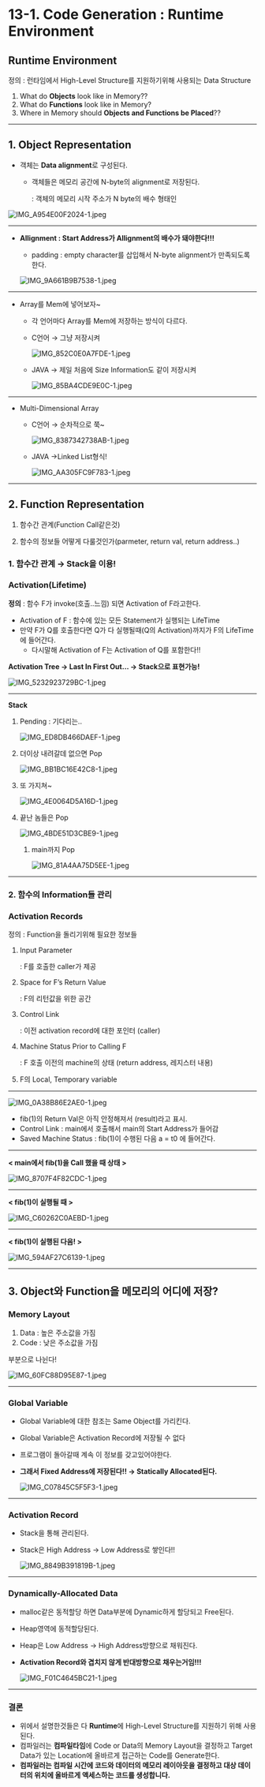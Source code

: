 # 13-1. Code Generation : Runtime Environment

## Runtime Environment

정의 : 런타임에서 High-Level Structure를 지원하기위해 사용되는 Data Structure

1. What do **Objects** look like in Memory??
2. What do **Functions** look like in Memory?
3. Where in Memory should **Objects and Functions be Placed**??

---

## 1. Object Representation

- 객체는 **Data alignment**로 구성된다.
    - 객체들은 메모리 공간에 N-byte의 alignment로 저장된다.
        
        : 객체의 메모리 시작 주소가 N byte의 배수 형태인
        

![IMG_A954E00F2024-1.jpeg](13-1%20Code%20Generation%20Runtime%20Environment%2029cb5736d82b4f90b5b70dbedeeb01ad/IMG_A954E00F2024-1.jpeg)

---

- **Allignment : Start Address가 Allignment의 배수가 돼야한다!!!**
    - padding : empty character를 삽입해서 N-byte alignment가 만족되도록 한다.
    
    ![IMG_9A661B9B7538-1.jpeg](13-1%20Code%20Generation%20Runtime%20Environment%2029cb5736d82b4f90b5b70dbedeeb01ad/IMG_9A661B9B7538-1.jpeg)
    

---

- Array를 Mem에 넣어보자~
    - 각 언어마다 Array를 Mem에 저장하는 방식이 다르다.
    - C언어 → 그냥 저장시켜
        
        ![IMG_852C0E0A7FDE-1.jpeg](13-1%20Code%20Generation%20Runtime%20Environment%2029cb5736d82b4f90b5b70dbedeeb01ad/IMG_852C0E0A7FDE-1.jpeg)
        
    - JAVA → 제일 처음에 Size Information도 같이 저장시켜
        
        ![IMG_85BA4CDE9E0C-1.jpeg](13-1%20Code%20Generation%20Runtime%20Environment%2029cb5736d82b4f90b5b70dbedeeb01ad/IMG_85BA4CDE9E0C-1.jpeg)
        

---

- Multi-Dimensional Array
    - C언어 → 순차적으로 쭉~
        
        ![IMG_8387342738AB-1.jpeg](13-1%20Code%20Generation%20Runtime%20Environment%2029cb5736d82b4f90b5b70dbedeeb01ad/IMG_8387342738AB-1.jpeg)
        
    - JAVA →Linked List형식!
        
        ![IMG_AA305FC9F783-1.jpeg](13-1%20Code%20Generation%20Runtime%20Environment%2029cb5736d82b4f90b5b70dbedeeb01ad/IMG_AA305FC9F783-1.jpeg)
        

---

## 2. Function Representation

1. 함수간 관계(Function Call같은것)

2. 함수의 정보들 어떻게 다룰것인가(parmeter, return val, return address..)

### 1. 함수간 관계 → Stack을 이용!

### Activation(Lifetime)

**정의** : 함수 F가 invoke(호출..느낌) 되면 Activation of F라고한다.

- Activation of F : 함수에 있는 모든 Statement가 실행되는 LifeTime
- 만약 F가 Q를 호출한다면 Q가 다 실행될때(Q의 Activation)까지가 F의 LifeTime에 들어간다.
    - 다시말해 Activation of F는 Activation of Q를 포함한다!!

**Activation Tree → Last In First Out… → Stack으로 표현가능!**

![IMG_5232923729BC-1.jpeg](13-1%20Code%20Generation%20Runtime%20Environment%2029cb5736d82b4f90b5b70dbedeeb01ad/IMG_5232923729BC-1.jpeg)

---

**Stack**

1. Pending : 기다리는..
    
    ![IMG_ED8DB466DAEF-1.jpeg](13-1%20Code%20Generation%20Runtime%20Environment%2029cb5736d82b4f90b5b70dbedeeb01ad/IMG_ED8DB466DAEF-1.jpeg)
    
2. 더이상 내려갈데 없으면 Pop
    
    ![IMG_BB1BC16E42C8-1.jpeg](13-1%20Code%20Generation%20Runtime%20Environment%2029cb5736d82b4f90b5b70dbedeeb01ad/IMG_BB1BC16E42C8-1.jpeg)
    
3. 또 가지쳐~
    
    ![IMG_4E0064D5A16D-1.jpeg](13-1%20Code%20Generation%20Runtime%20Environment%2029cb5736d82b4f90b5b70dbedeeb01ad/IMG_4E0064D5A16D-1.jpeg)
    
4. 끝난 놈들은 Pop
    
    ![IMG_4BDE51D3CBE9-1.jpeg](13-1%20Code%20Generation%20Runtime%20Environment%2029cb5736d82b4f90b5b70dbedeeb01ad/IMG_4BDE51D3CBE9-1.jpeg)
    
    1. main까지 Pop
        
        ![IMG_81A4AA75D5EE-1.jpeg](13-1%20Code%20Generation%20Runtime%20Environment%2029cb5736d82b4f90b5b70dbedeeb01ad/IMG_81A4AA75D5EE-1.jpeg)
        

---

### 2. 함수의 Information들 관리

### Activation Records

정의 :  Function을 돌리기위해 필요한 정보들

1. Input Parameter
    
    : F를 호출한 caller가 제공
    
2. Space for F’s Return Value
    
    : F의 리턴값을 위한 공간
    
3. Control Link 
    
    : 이전 activation record에 대한 포인터 (caller)
    
4. Machine Status Prior to Calling F
    
    : F 호출 이전의 machine의 상태 (return address, 레지스터 내용)
    
5. F의 Local, Temporary variable

---

![IMG_0A38B86E2AE0-1.jpeg](13-1%20Code%20Generation%20Runtime%20Environment%2029cb5736d82b4f90b5b70dbedeeb01ad/IMG_0A38B86E2AE0-1.jpeg)

- fib(1)의 Return Val은 아직 안정해져서 (result)라고 표시.
- Control Link : main에서 호출해서 main의 Start Address가 들어감
- Saved Machine Status : fib(1)이 수행된 다음 a = t0 에 들어간다.

---

**< main에서 fib(1)을 Call 했을 때 상태 >** 

![IMG_8707F4F82CDC-1.jpeg](13-1%20Code%20Generation%20Runtime%20Environment%2029cb5736d82b4f90b5b70dbedeeb01ad/IMG_8707F4F82CDC-1.jpeg)

---

**< fib(1)이 실행될 때 >**

![IMG_C60262C0AEBD-1.jpeg](13-1%20Code%20Generation%20Runtime%20Environment%2029cb5736d82b4f90b5b70dbedeeb01ad/IMG_C60262C0AEBD-1.jpeg)

---

**< fib(1)이 실행된 다음! >**

![IMG_594AF27C6139-1.jpeg](13-1%20Code%20Generation%20Runtime%20Environment%2029cb5736d82b4f90b5b70dbedeeb01ad/IMG_594AF27C6139-1.jpeg)

---

## 3. Object와 Function을 메모리의 어디에 저장?

### Memory Layout

1. Data : 높은 주소값을 가짐
2. Code : 낮은 주소값을 가짐

부분으로 나뉜다!

![IMG_60FC88D95E87-1.jpeg](13-1%20Code%20Generation%20Runtime%20Environment%2029cb5736d82b4f90b5b70dbedeeb01ad/IMG_60FC88D95E87-1.jpeg)

---

### Global Variable

- Global Variable에 대한 참조는 Same Object를 가리킨다.
- Global Variable은 Activation Record에 저장될 수 없다
- 프로그램이 돌아갈때 계속 이 정보를 갖고있어야한다.
- **그래서 Fixed Address에 저장된다!! → Statically Allocated된다.**
    
    ![IMG_C07845C5F5F3-1.jpeg](13-1%20Code%20Generation%20Runtime%20Environment%2029cb5736d82b4f90b5b70dbedeeb01ad/IMG_C07845C5F5F3-1.jpeg)
    

---

### Activation Record

- Stack을 통해 관리된다.
- Stack은 High Address → Low Address로 쌓인다!!
    
    ![IMG_8849B391819B-1.jpeg](13-1%20Code%20Generation%20Runtime%20Environment%2029cb5736d82b4f90b5b70dbedeeb01ad/IMG_8849B391819B-1.jpeg)
    

---

### Dynamically-Allocated Data

- malloc같은 동적할당 하면 Data부분에 Dynamic하게 할당되고 Free된다.
- Heap영역에 동적할당된다.
- Heap은 Low Address → High Address방향으로 채워진다.
- **Activation Record와 겹치지 않게 반대방향으로 채우는거임!!!**
    
    ![IMG_F01C4645BC21-1.jpeg](13-1%20Code%20Generation%20Runtime%20Environment%2029cb5736d82b4f90b5b70dbedeeb01ad/IMG_F01C4645BC21-1.jpeg)
    

---

### 결론

- 위에서 설명한것들은 다 **Runtime**에 High-Level Structure를 지원하기 위해 사용된다.
- 컴파일러는 **컴파일타임**에 Code or Data의 Memory Layout을 결정하고  Target Data가 있는 Location에 올바르게 접근하는 Code를 Generate한다.
- **컴파일러는 컴파일 시간에 코드와 데이터의 메모리 레이아웃을 결정하고 대상 데이터의 위치에 올바르게 액세스하는 코드를 생성합니다.**